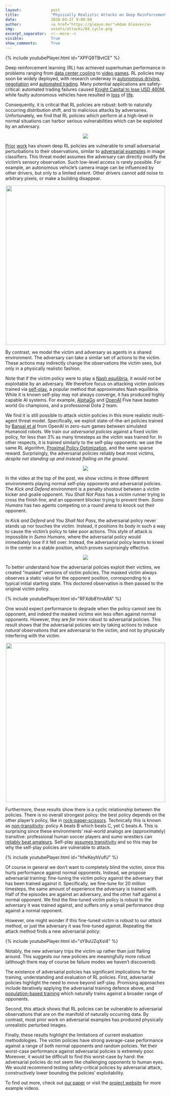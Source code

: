 ```yaml
---
layout:             post
title:              "Physically Realistic Attacks on Deep Reinforcement Learning"
date:               2020-03-27 9:00:00
author:             <a href="https://gleave.me/">Adam Gleave</a>
img:                assets/attacks/04_cycle.png
excerpt_separator:  <!--more-->
visible:            True
show_comments:      True
---
```


<!--
Be careful that these three lines are at the top, and that the title and image change for each blog post!
-->

<meta name="twitter:title" content="Physically Realistic Attacks on Deep Reinforcement Learning">
<meta name="twitter:card" content="summary_image">
<meta name="twitter:image" content="https://bair.berkeley.edu/static/blog/attacks/04_cycle.png">

{% include youtubePlayer.html id="XPFQ9TBvtCE" %}
<br>

Deep reinforcement learning (RL) has achieved superhuman performance in
problems ranging from [data center cooling][1] to [video games][2]. RL policies
may soon be widely deployed, with research underway in [autonomous driving][3],
[negotiation][4] and [automated trading][5]. Many potential applications are
safety-critical: automated trading failures caused [Knight Capital to lose
USD 460M][6], while faulty autonomous vehicles have resulted in [loss][7] of
[life][8].

Consequently, it is critical that RL policies are robust: both to naturally
occurring distribution shift, and to malicious attacks by adversaries.
Unfortunately, we find that RL policies which perform at a high-level in normal
situations can harbor serious vulnerabilities which can be exploited by an
adversary.

<!--more-->

<p style="text-align:center;">
<img src="https://bair.berkeley.edu/static/blog/attacks/00_prior_work.png" width=""><br>
</p>

[Prior][9] [work][10] has shown deep RL policies are vulnerable to small
adversarial perturbations to their observations, similar to [adversarial
examples][11] in image classifiers. This threat model assumes the adversary can
directly modify the victim’s sensory observation. Such low-level access is
rarely possible. For example, an autonomous vehicle’s camera image can be
influenced by other drivers, but only to a limited extent. Other drivers cannot
add noise to arbitrary pixels, or make a building disappear.

<p style="text-align:center;">
<img src="https://bair.berkeley.edu/static/blog/attacks/01_multi_agent.png" width="500"><br>
</p>

By contrast, we model the victim and adversary as agents in a shared
environment. The adversary can take a similar set of actions to the victim.
These actions may indirectly change the observations the victim sees, but only
in a physically realistic fashion.

Note that if the victim policy were to play a [Nash equilibria][12], it would
not be exploitable by an adversary. We therefore focus on attacking victim
policies trained via [self-play][13], a popular method that approximates Nash
equilibria.  While it is known self-play may not always converge,  it has
produced highly capable AI systems. For example, [AlphaGo][14] and [OpenAI][15]
Five have beaten world Go champions, and a professional Dota 2 team.

We find it is still possible to attack victim policies in this more realistic
multi-agent threat model. Specifically, we exploit state-of-the-art policies
trained by [Bansal et al][16] from OpenAI in zero-sum games between simulated
Humanoid robots. We train our *adversarial policies* against a fixed victim
policy, for less than 3% as many timesteps as the victim was trained for. In
other respects, it is trained similarly to the self-play opponents: we use the
same RL algorithm, [Proximal Policy Optimization][17], and the same sparse
reward.  Surprisingly, the adversarial policies reliably beat most victims,
*despite not standing up and instead flailing on the ground*.

<p style="text-align:center;">
<img src="https://bair.berkeley.edu/static/blog/attacks/02_envs.png" width=""><br>
</p>

In the video at the top of the post, we show victims in three different
environments playing normal self-play opponents and adversarial policies. The
*Kick and Defend* environment is a penalty shootout between a victim kicker and
goalie opponent. *You Shall Not Pass* has a victim runner trying to cross the
finish line, and an opponent blocker trying to prevent them. *Sumo Humans* has
two agents competing on a round arena to knock out their opponent.

In *Kick and Defend* and *You Shall Not Pass*, the adversarial policy never
stands up nor touches the victim. Instead, it positions its body in such a way
to cause the victim’s policy to take poor actions. This style of attack is
impossible in *Sumo Humans*, where the adversarial policy would immediately
lose if it fell over. Instead, the adversarial policy learns to kneel in the
center in a stable position, which proves surprisingly effective.

<p style="text-align:center;">
<img src="https://bair.berkeley.edu/static/blog/attacks/03_masked.png" width=""><br>
</p>

To better understand how the adversarial policies exploit their victims, we
created “masked” versions of victim policies. The masked victim always observes
a static value for the opponent position, corresponding to a typical initial
starting state. This doctored observation is then passed to the original victim
policy.

{% include youtubePlayer.html id="RFXdb8YmARA" %}
<br>

One would expect performance to degrade when the policy cannot see its
opponent, and indeed the masked victims win less often against normal
opponents. However, they are *far* more robust to adversarial policies. This
result shows that the adversarial policies win by taking actions to induce
*natural* observations that are adversarial to the victim, and not by
physically interfering with the victim.

<p style="text-align:center;">
<img src="https://bair.berkeley.edu/static/blog/attacks/04_cycle.png" width="500"><br>
</p>

Furthermore, these results show there is a cyclic relationship between the
policies. There is no overall strongest policy: the best policy depends on the
other player’s policy, like in [rock-paper-scissors][18]. Technically this is
known as [non-transitivity][19]: policy A beats B which beats C, yet C beats A.
This is surprising since these environments’ real-world analogs are
(approximately) transitive: professional human soccer players and sumo
wrestlers can [reliably beat amateurs][20]. Self-play [assumes
transitivity][21] and so this may be why the self-play policies are vulnerable
to attack.

{% include youtubePlayer.html id="hfwKeyhVufU" %}
<br>

Of course in general we don’t want to completely blind the victim, since this
hurts performance against normal opponents. Instead, we propose adversarial
training: fine-tuning the victim policy against the adversary that has been
trained against it. Specifically, we fine-tune for 20 million timesteps, the
same amount of experience the adversary is trained with. Half of the episodes
are against an adversary, and the other half against a normal opponent. We find
the fine-tuned victim policy is robust to the adversary it was trained against,
and suffers only a small performance drop against a normal opponent.

However, one might wonder if this fine-tuned victim is robust to our *attack
method*, or just the adversary it was fine-tuned against. Repeating the attack
method finds a new adversarial policy:

{% include youtubePlayer.html id="sY9uUZqXsl4" %}
<br>

Notably, the new adversary trips the victim up rather than just flailing
around. This suggests our new policies are meaningfully more robust (although
there may of course be failure modes we haven’t discovered).

The existence of adversarial policies has significant implications for the
training, understanding and evaluation of RL policies. First, adversarial
policies highlight the need to move beyond self-play. Promising approaches
include iteratively applying the adversarial training defence above, and
[population-based training][22] which naturally trains against a broader range
of opponents.

Second, this attack shows that RL policies can be vulnerable to adversarial
observations that are on the manifold of naturally occurring data. By contrast,
most prior work on adversarial examples has produced physically unrealistic
perturbed images.

Finally, these results highlight the limitations of current evaluation
methodologies. The victim policies have strong average-case performance against
a range of both normal opponents and random policies. Yet their worst-case
performance against adversarial policies is extremely poor. Moreover, it would
be difficult to find this worst-case by hand: the adversarial policies do not
seem like challenging opponents to human eyes. We would recommend testing
safety-critical policies by adversarial attack, constructively lower bounding
the policies’ exploitability.

To find out more, check out [our paper][23] or visit the [project website][24]
for more example videos.


[1]:https://deepmind.com/blog/article/safety-first-ai-autonomous-data-centre-cooling-and-industrial-control
[2]:https://openai.com/blog/openai-five/
[3]:http://proceedings.mlr.press/v78/dosovitskiy17a/dosovitskiy17a.pdf
[4]:https://arxiv.org/abs/1706.05125
[5]:https://www.ft.com/content/16b8ffb6-7161-11e7-aca6-c6bd07df1a3c
[6]:https://www.sec.gov/litigation/admin/2013/34-70694.pdf
[7]:https://www.ntsb.gov/investigations/AccidentReports/Pages/HWY16FH018-preliminary.aspx
[8]:https://en.wikipedia.org/wiki/Death_of_Elaine_Herzberg
[9]:https://arxiv.org/abs/1702.02284
[10]:https://arxiv.org/abs/1705.06452
[11]:https://arxiv.org/abs/1312.6199
[12]:https://en.wikipedia.org/wiki/Nash_equilibrium
[13]:http://proceedings.mlr.press/v37/heinrich15.pdf
[14]:https://deepmind.com/research/case-studies/alphago-the-story-so-far
[15]:https://openai.com/blog/openai-five/
[16]:https://openai.com/blog/competitive-self-play/
[17]:https://openai.com/blog/openai-baselines-ppo/
[18]:https://en.wikipedia.org/wiki/Rock_paper_scissors
[19]:https://en.wikipedia.org/wiki/Nontransitive_game
[20]:https://www.youtube.com/watch?v=s5f8hjzxmkA
[21]:http://proceedings.mlr.press/v97/balduzzi19a.html
[22]:https://arxiv.org/pdf/1807.01281.pdf
[23]:https://arxiv.org/abs/1905.10615
[24]:https://adversarialpolicies.github.io/
